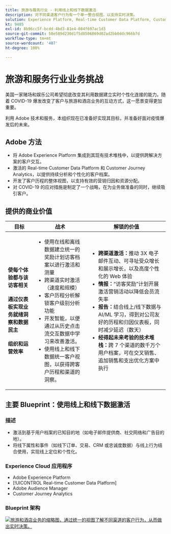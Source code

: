 ```yaml
---
title: 旅游与服务行业 - 利用线上和线下数据激活
description: 对不同渠道客户行为有一个单一整合视图，以支持实时决策。
solution: Experience Platform, Real-time Customer Data Platform, Customer Journey Analytics, Analytics, Audience Manager, Experience Manager, Target
kt: 9485
exl-id: 8b96cc5f-bcdd-4bd3-81e4-084f697ac1d3
source-git-commit: 58e589d230d1f5d8506869d02ad2bb0ddc966b7d
workflow-type: tm+mt
source-wordcount: '407'
ht-degree: 100%

---
```


# 旅游和服务行业业务挑战

美国一家赌场和娱乐公司希望彻底改变其利用数据建立实时个性化连接的能力。随着 COVID-19 爆发改变了客户与旅游和酒店业务的互动方式，这一愿景变得更加重要。

利用 Adobe 技术和服务，本组织现在已准备好实现其目标，并准备好面对疫情爆发后的未来。

## Adobe 方法

* 将 Adobe Experience Platform 集成到其现有技术堆栈中，以提供跨解决方案的客户交互。
* 激活的 Real-time Customer Data Platform 和 Customer Journey Analytics，以提供持续分析和个性化的客户档案。
* 开发了客户历程的整体视图，以支持有效的营销归因和资源分配。
* 对 COVID-19 的应对措施是制定了一个战略，在为业务做准备的同时，继续吸引客户。

## 提供的商业价值

| 目标 | 战术 | 解锁的价值 |
|---|---|---|
| **使每个体验都与该访客相关&#x200B;**<br></br>**通过仪表板实现业务就绪洞察和数据民主&#x200B;**<br></br>**组织和运营效率**</ul> | <ul><li>使用在线和离线数据建立统一的奖励计划访客档案以进行激活和测量</li><li>跨渠道实时激活（速度和规模）</li><li>客户历程分析解锁客户级别分析功能</li><li>开发智能，以便通过从历史点击流交互数据中学习来改善激活。</li><li>使用线上和线下数据统一客户视图，以获得跨客户历程和渠道的洞察。</li></ul> | <ul><li><strong>跨渠道激活：</strong>推动 3X 电子邮件互动、可寻址受众增长和展示增长，以及高度个性化的 Web 体验 </li><li><strong>情报：</strong>“访客奖励”计划开展激活营销活动以降低会员流失率</li><li><strong>报告：</strong>结合线上/线下数据与 AI/ML 学习，得到对公司友好的历程和归因仪表板，同时减少延迟（数天）</li><li><strong>经得起未来考验的技术堆栈：</strong>跨 7 个渠道的数千万个用户档案，可在交叉销售、追加销售和支出优化方案中执行</li></ul> |

## 主要 Blueprint：使用线上和线下数据激活

### 描述

<ul><li>激活到基于用户档案的已知目的地（如电子邮件提供商、社交网络和广告目的地）。</li><li>将线下属性和事件（如线下订单、交易、CRM 或忠诚度数据）与线上行为结合使用，实现线上定位和个性化。</li></li></ul>

### Experience Cloud 应用程序

<ul><li>Adobe Experience Platform    </li><li>[!UICONTROL Real-time Customer Data Platform]</li><li>Adobe Audience Manager</li><li>Customer Journey Analytics</li></ul>

### Blueprint 架构

<a href="https://experienceleague.adobe.com/docs/blueprints-learn/architecture/audience-activation/platform-and-applications.html?lang=zh-Hans"><img alt="旅游和酒店业务的缩略图，通过统一的视图了解不同渠道的客户行为，从而做出实时决策。" src="https://experienceleague.adobe.com/docs/blueprints-learn/assets/known_activation.svg"/></a>

